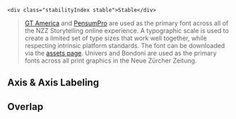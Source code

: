 ```html|span-1,no-source,plain
<div class="stabilityIndex stable">Stable</div>
```

> [GT America](http://www.gt-america.com/) and [PensumPro](https://www.myfonts.com/fonts/typemates/pensum-pro/) are used as the primary font across all of the NZZ Storytelling online experience. A typographic scale is used to create a limited set of type sizes that work well together, while respecting intrinsic platform standards. The font can be downloaded via the [assets page](assets).
Univers and Bondoni are used as the primary fonts across all print graphics in the Neue Zürcher Zeitung.

## Axis & Axis Labeling

## Overlap
